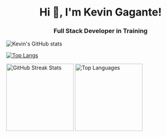 <h1 align="center"> Hi 👋, I'm Kevin Gagante!</h1>

<h3 align="center">Full Stack Developer in Training</h3>


![Kevin's GitHub stats](https://github-readme-stats.vercel.app/api?username=Gagucci&show_icons=true&theme=transparent)

[![Top Langs](https://github-readme-stats.vercel.app/api/top-langs/?username=Gagucci)](https://github.com/anuraghazra/github-readme-stats)


<img src="https://github-readme-streak-stats.herokuapp.com/?user=xuAMINE&theme=dark&background=000000&ring=00FF00&fire=00FF00&currStreakLabel=00FF00&sideLabels=FFFFFF" alt="GitHub Streak Stats" height="180px"/>

<img src="https://github-readme-stats.vercel.app/api/top-langs/?username=xuAMINE&layout=compact&theme=dark&bg_color=000000&title_color=FFFFFF&text_color=FFFFFF&icon_color=00FF00" alt="Top Languages" height="180px"/>
